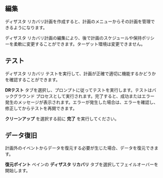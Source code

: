 ## 編集


ディザスタ リカバリ計画を作成すると、計画のメニューからその計画を管理できるようになります。

ディザスタ リカバリ計画の編集により、後で計画のスケジュールや保持ポリシーを柔軟に変更することができます。ターゲット環境は変更できません。

## テスト


ディザスタ リカバリ テストを実行して、計画が正確で適切に機能するかどうかを確認することができます。

**DRテスト** タブを選択し、プロンプトに従ってテストを実行します。テストはバックグラウンド プロセスとして実行されます。完了すると、成功またはエラー発生のメッセージが表示されます。エラーが発生した場合は、エラーを確認し、修正してからテストを再開できます。

**クリーンアップ** を選択する前に **完了** を実行してください。

## データ復旧


計画外のイベントからデータを復元する必要が生じた場合、データを復元できます。

**復元ポイント** ペインの **ディザスタ リカバリ** タブを選択してフェイルオーバーを開始します。

